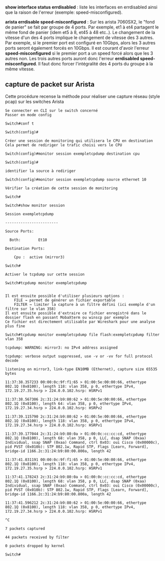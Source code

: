 **show interface status errdisabled** : liste les interfaces en errdisabled ainsi que la raison de l'erreur (exemple: speed-misconfigured).

**arista errdisable speed-misconfigured** : Sur les arista 7060SX2, le "fond de panier" se fait par groupe de 4 ports. Par exemple, et1 à et4 partagent le même fond de panier (idem et5 à 8, et45 à 48 etc..). Le changement de la vitesse d'un des 4 ports implique le changement de vitesse des 3 autres. Par exemple, si le premier port est configuré en 10Gbps, alors les 3 autres ports seront également forcés en 10Gbps. Il est courant d'avoir l'erreur **speed-misconfigured** si le premier port a un speed forcé alors que les 3 autres non. Les trois autres ports auront donc l'erreur **errdisabled speed-misconfigured**. Il faut donc forcer l'intégralité des 4 ports du groupe à la même vitesse.

## capture de packet sur Arista
Cette procédure recense la méthode pour réaliser une capture réseau (style pcap) sur les switches Arista


    Se connecter en CLI sur le switch concerné
    Passer en mode config

    Switch#conf t

    Switch(config)#

    Créer une session de monitoring qui utilisera le CPU en destination
    Cela permet de rediriger le trafic choisi vers le CPU

    Switch(config)#monitor session exempletcpdump destination cpu

    Switch(config)#

    identifier la source à rediriger

    Switch(config)#monitor session exempletcpdump source ethernet 10

    Vérifier la création de cette session de monitoring

    Switch#

    Switch#show monitor session

    Session exempletcpdump

    ------------------------

    Source Ports:

      Both:        Et10

    Destination Ports:

        Cpu :  active (mirror3)

    Switch#

    Activer le tcpdump sur cette session

    Switch#tcpdump monitor exempletcpdump


    Il est ensuite possible d'utiliser plusieurs options :
        FILE → permet de générer un fichier exportable
        FILTER → limiter la capture à un filtre défini (ici exemple d'un filtre sur le vlan 358)
    Il est ensuite possible d'extraire ce fichier enregistré dans le dossier flash en passant MobaXterm ou winscp par exemple
    Ce fichier est directement utilisable par Wireshark pour une analyse plus fine

    Switch#tcpdump monitor exempletcpdump file flash:exempletcpdump filter vlan 358

    tcpdump: WARNING: mirror3: no IPv4 address assigned

    tcpdump: verbose output suppressed, use -v or -vv for full protocol decode

    listening on mirror3, link-type EN10MB (Ethernet), capture size 65535 bytes

    11:37:38.357233 00:00:0c:9f:f1:65 > 01:00:5e:00:00:66, ethertype 802.1Q (0x8100), length 118: vlan 358, p 0, ethertype IPv4, 172.19.27.35.hsrp > 224.0.0.102.hsrp: HSRPv1

    11:37:38.567306 2c:31:24:b9:80:62 > 01:00:5e:00:00:66, ethertype 802.1Q (0x8100), length 64: vlan 358, p 0, ethertype IPv4, 172.19.27.34.hsrp > 224.0.0.102.hsrp: HSRPv2

    11:37:39.115790 2c:31:24:b9:80:62 > 01:00:5e:00:00:66, ethertype 802.1Q (0x8100), length 118: vlan 358, p 0, ethertype IPv4, 172.19.27.34.hsrp > 224.0.0.102.hsrp: HSRPv1

    11:37:39.177044 2c:31:24:b9:80:0a > 01:00:0c:cc:cc:cd, ethertype 802.1Q (0x8100), length 68: vlan 358, p 0, LLC, dsap SNAP (0xaa) Individual, ssap SNAP (0xaa) Command, ctrl 0x03: oui Cisco (0x00000c), pid PVST (0x010b): STP 802.1w, Rapid STP, Flags [Learn, Forward], bridge-id 1166.2c:31:24:b9:80:00.800a, length 42

    11:37:41.031191 00:00:0c:9f:f1:65 > 01:00:5e:00:00:66, ethertype 802.1Q (0x8100), length 118: vlan 358, p 0, ethertype IPv4, 172.19.27.35.hsrp > 224.0.0.102.hsrp: HSRPv1

    11:37:41.178243 2c:31:24:b9:80:0a > 01:00:0c:cc:cc:cd, ethertype 802.1Q (0x8100), length 68: vlan 358, p 0, LLC, dsap SNAP (0xaa) Individual, ssap SNAP (0xaa) Command, ctrl 0x03: oui Cisco (0x00000c), pid PVST (0x010b): STP 802.1w, Rapid STP, Flags [Learn, Forward], bridge-id 1166.2c:31:24:b9:80:00.800a, length 42

    11:37:41.596212 2c:31:24:b9:80:62 > 01:00:5e:00:00:66, ethertype 802.1Q (0x8100), length 118: vlan 358, p 0, ethertype IPv4, 172.19.27.34.hsrp > 224.0.0.102.hsrp: HSRPv1

    ^C

    7 packets captured

    44 packets received by filter

    0 packets dropped by kernel

    Switch#


